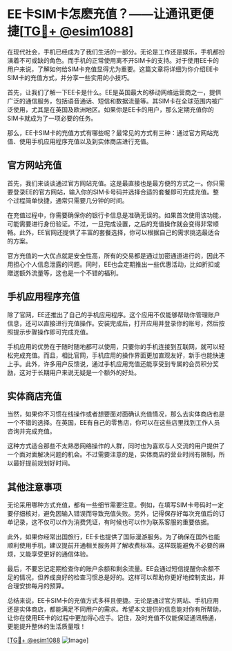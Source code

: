 # EE卡SIM卡怎麽充值？——让通讯更便捷[[TG💪+ @esim1088](https://t.me/s/esim1088)]

在现代社会，手机已经成为了我们生活的一部分。无论是工作还是娱乐，手机都扮演着不可或缺的角色。而手机的正常使用离不开SIM卡的支持。对于使用EE卡的用户来说，了解如何给SIM卡充值显得尤为重要。这篇文章将详细为你介绍EE卡SIM卡的充值方式，并分享一些实用的小技巧。

首先，让我们了解一下EE卡是什么。EE是英国最大的移动网络运营商之一，提供广泛的通信服务，包括语音通话、短信和数据流量等。其SIM卡在全球范围内被广泛使用，尤其是在英国及欧洲地区。如果你是EE卡的用户，那么定期充值你的SIM卡就成为了一项必要的任务。

那么，EE卡SIM卡的充值方式有哪些呢？最常见的方式有三种：通过官方网站充值、使用手机应用程序充值以及到实体商店进行充值。

## 官方网站充值

首先，我们来谈谈通过官方网站充值。这是最直接也是最方便的方式之一。你只需要登录EE的官方网站，输入你的SIM卡号码并选择合适的套餐即可完成充值。整个过程简单快捷，通常只需要几分钟的时间。

在充值过程中，你需要确保你的银行卡信息是准确无误的。如果首次使用该功能，可能需要进行身份验证。不过，一旦完成设置，之后的充值操作就会变得非常顺畅。此外，EE官网还提供了丰富的套餐选择，你可以根据自己的需求挑选最适合的方案。

官方充值的一大优点就是安全性高，所有的交易都是通过加密通道进行的，因此不用担心个人信息泄露的问题。同时，EE也会定期推出一些优惠活动，比如折扣或赠送额外流量等，这也是一个不错的福利。

## 手机应用程序充值

除了官网，EE还推出了自己的手机应用程序。这个应用不仅能够帮助你管理账户信息，还可以直接进行充值操作。安装完成后，打开应用并登录你的账号，然后按照提示步骤操作即可完成充值。

手机应用的优势在于随时随地都可以使用，只要你的手机连接到互联网，就可以轻松完成充值。而且，相比官网，手机应用的操作界面更加直观友好，新手也能快速上手。此外，许多用户反馈说，通过手机应用充值还能享受到专属的会员积分奖励，这对于长期用户来说无疑是一个额外的好处。

## 实体商店充值

当然，如果你不习惯在线操作或者想要面对面确认充值情况，那么去实体商店也是一个不错的选择。在英国，EE有自己的零售店，你可以在这些店里找到工作人员咨询并完成充值。

这种方式适合那些不太熟悉网络操作的人群，同时也为喜欢与人交流的用户提供了一个面对面解决问题的机会。不过需要注意的是，实体商店的营业时间有限制，所以最好提前规划好时间。

## 其他注意事项

无论采用哪种方式充值，都有一些细节需要注意。例如，在填写SIM卡号码时一定要仔细核对，避免因输入错误而导致充值失败。另外，记得保存好每次充值后的订单记录，这不仅可以作为消费凭证，有时候也可以作为联系客服的重要依据。

此外，如果你经常出国旅行，EE卡也提供了国际漫游服务。为了确保在国外也能顺利使用手机，建议提前开通相关服务并了解收费标准。这样既能避免不必要的麻烦，又能享受更好的通信体验。

最后，不要忘记定期检查你的账户余额和剩余流量。EE会通过短信提醒你余额不足的情况，但养成良好的检查习惯总是好的。这样可以帮助你更好地控制支出，并合理安排每月的预算。

总结来说，EE卡SIM卡的充值方式多样且便捷。无论是通过官方网站、手机应用还是实体商店，都能满足不同用户的需求。希望本文提供的信息能对你有所帮助，让你在使用EE卡的过程中更加得心应手。记住，及时充值不仅能保证通讯畅通，更能提升整体的生活质量哦！

[[TG💪+ @esim1088](https://t.me/s/esim1088) ![Image](https://i.postimg.cc/4NQfJmqS/Snipaste-2025-05-13-00-14-12.png)]